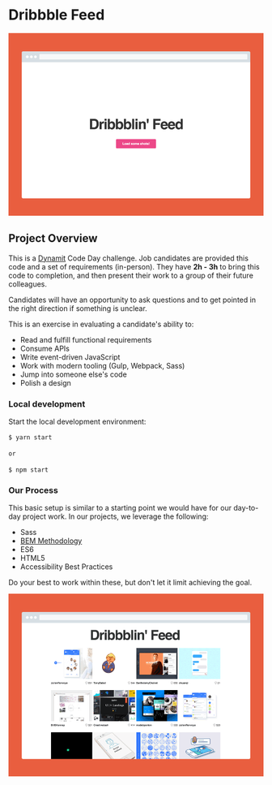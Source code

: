 # Dribbble Feed

![mockup](mockup-state-1.png)

## Project Overview

This is a [Dynamit](http://dynamit.com) Code Day challenge. Job candidates are provided this code and a set of requirements (in-person). They have **2h - 3h** to bring this code to completion, and then present their work to a group of their future colleagues.

Candidates will have an opportunity to ask questions and to get pointed in the right direction if something is unclear.

This is an exercise in evaluating a candidate's ability to:

- Read and fulfill functional requirements
- Consume APIs
- Write event-driven JavaScript
- Work with modern tooling (Gulp, Webpack, Sass)
- Jump into someone else's code
- Polish a design

### Local development

Start the local development environment:

```
$ yarn start

or 

$ npm start
```

### Our Process

This basic setup is similar to a starting point we would have for our day-to-day project work. In our projects, we leverage the following:

* Sass
* [BEM Methodology](http://getbem.com/introduction/)
* ES6
* HTML5
* Accessibility Best Practices

Do your best to work within these, but don't let it limit achieving the goal. 

![mockup](mockup-state-2.png)
